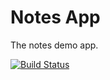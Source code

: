 Notes App
==============================
The notes demo app.

[![Build Status](https://travis-ci.org/crenwick/sea-b24-notes.svg?branch=angular_auth_tests)](https://travis-ci.org/crenwick/sea-b24-notes)
